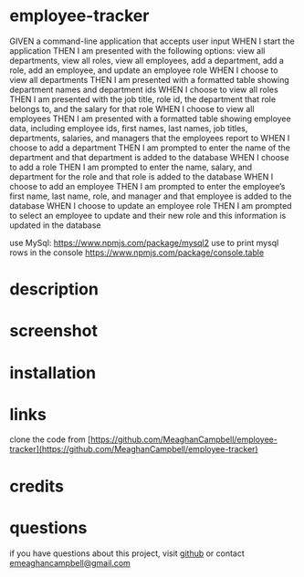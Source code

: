 # employee-tracker

GIVEN a command-line application that accepts user input
WHEN I start the application
THEN I am presented with the following options: view all departments, view all roles, view all employees, add a department, add a role, add an employee, and update an employee role
WHEN I choose to view all departments
THEN I am presented with a formatted table showing department names and department ids
WHEN I choose to view all roles
THEN I am presented with the job title, role id, the department that role belongs to, and the salary for that role
WHEN I choose to view all employees
THEN I am presented with a formatted table showing employee data, including employee ids, first names, last names, job titles, departments, salaries, and managers that the employees report to
WHEN I choose to add a department
THEN I am prompted to enter the name of the department and that department is added to the database
WHEN I choose to add a role
THEN I am prompted to enter the name, salary, and department for the role and that role is added to the database
WHEN I choose to add an employee
THEN I am prompted to enter the employee’s first name, last name, role, and manager and that employee is added to the database
WHEN I choose to update an employee role
THEN I am prompted to select an employee to update and their new role and this information is updated in the database 

use MySql: https://www.npmjs.com/package/mysql2
use to print mysql rows in the console https://www.npmjs.com/package/console.table

# description

# screenshot

# installation

# links
clone the code from [https://github.com/MeaghanCampbell/employee-tracker](https://github.com/MeaghanCampbell/employee-tracker)

# credits

# questions
if you have questions about this project, visit [github](github.com/meaghancampbell) or contact emeaghancampbell@gmail.com